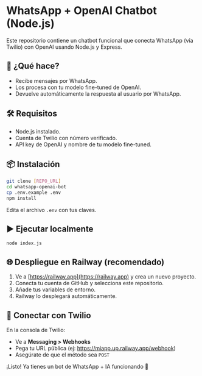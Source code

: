 # WhatsApp + OpenAI Chatbot (Node.js)

Este repositorio contiene un chatbot funcional que conecta WhatsApp (vía Twilio) con OpenAI usando Node.js y Express.

## 🚀 ¿Qué hace?
- Recibe mensajes por WhatsApp.
- Los procesa con tu modelo fine-tuned de OpenAI.
- Devuelve automáticamente la respuesta al usuario por WhatsApp.

## 🛠 Requisitos
- Node.js instalado.
- Cuenta de Twilio con número verificado.
- API key de OpenAI y nombre de tu modelo fine-tuned.

## 📦 Instalación
```bash
git clone [REPO_URL]
cd whatsapp-openai-bot
cp .env.example .env
npm install
```

Edita el archivo `.env` con tus claves.

## ▶️ Ejecutar localmente
```bash
node index.js
```

## 🌐 Despliegue en Railway (recomendado)
1. Ve a [https://railway.app](https://railway.app) y crea un nuevo proyecto.
2. Conecta tu cuenta de GitHub y selecciona este repositorio.
3. Añade tus variables de entorno.
4. Railway lo desplegará automáticamente.

## 🔁 Conectar con Twilio
En la consola de Twilio:
- Ve a **Messaging > Webhooks**
- Pega tu URL pública (ej: https://miapp.up.railway.app/webhook)
- Asegúrate de que el método sea `POST`

¡Listo! Ya tienes un bot de WhatsApp + IA funcionando 🚀